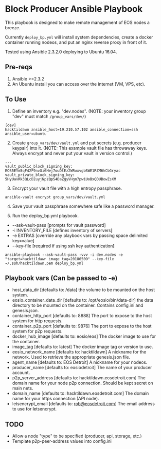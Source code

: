 # Block Producer Ansible Playbook

This playbook is designed to make remote management of EOS nodes a breeze.

Currently `deploy_bp.yml` will install system dependencies, create a docker container running nodeos, and put an nginx reverse proxy in front of it.

Tested using Ansible 2.3.2.0 deploying to Ubuntu 16.04.

## Pre-reqs
1) Ansible >=2.3.2 
2) An Ubuntu install you can access over the internet (VM, VPS, etc).

## To Use
1) Define an inventory e.g. "dev.nodes". (NOTE: your inventory group "dev" must match `/group_vars/dev/`)
```
[dev]
hacktildawn ansible_host=19.210.57.102 ansible_connection=ssh ansible_user=ubuntu
```

2) Create `group_vars/dev/vault.yml` and put secrets (e.g. producer keypair) into it. (NOTE: This example vault file has throwaway keys. Always encrypt and never put your vault in version control.)
```
---
vault_public_block_signing_key: EOS5EYm5qF42P9nvGi6Hej7ouDtEz2WRwxvgbSWE1RZM6kCbGryac
vault_private_block_signing_key: 5HyUavRk3QLcD2uyjNpzQpS4DaZgyVHgm7pwiUoBxQDUBowZsXM
```

3) Encrypt your vault file with a high entropy passphrase. 
```
ansible-vault encrypt group_vars/dev/vault.yml
```

4) Save your vault passphrase somewhere safe like a password manager.

5) Run the deploy_bp.yml playbook.

 - --ask-vault-pass [prompts for vault password]
 - -i INVENTORY_FILE [defines inventory of servers]
 - -e EXTRAS [override any playbook vars by passing space delimited key=value]
 - --key-file [required if using ssh key authentication]

```
ansible-playbook --ask-vault-pass -vvv -i dev.nodes -e "target=hacktildawn image_tag=20180509" --key-file ~/.ssh/hacktildawn.pem deploy_bp.yml
```

## Playbook vars (Can be passed to -e)
 - host_data_dir [defaults to: /data] the volume to be mounted on the host system.
 - eosio_container_data_dir [defaults to: /opt/eosio/bin/data-dir] the data directory to be mounted on the container. Contains config.ini and genesis.json.
 - container_http_port [defaults to: 8888] The port to expose to the host system for http requests.
 - container_p2p_port [defaults to: 9876] The port to expose to the host system for p2p requests.
 - docker_hub_image [defaults to: eosio/eos] The docker image to use for the container.
 - image_tag [defaults to: latest] The docker image tag or version to use.
 - eosio_network_name [defaults to: hacktildawn] A nickname for the network. Used to retrieve the appropriate genesis.json file.
 - agent_name [defaults to: EOS Detroit] A nickname for your nodeos.
 - producer_name [defaults to: eosiodetroit] The name of your producer account.
 - p2p_server_address [defaults to: hacktildawn.eosdetroit.com] The domain name for your node p2p connection. Should be kept secret on main nets.
 - domain_name [defaults to: hacktildawn.eosdetroit.com] The domain name for your https connection (API node).
 - letsencrypt_email [defaults to: rob@eosdetroit.com] The email address to use for letsencrypt.

## TODO
 - Allow a node "type" to be specified (producer, api, storage, etc.)
 - Template p2p-peer-address values into config.ini
